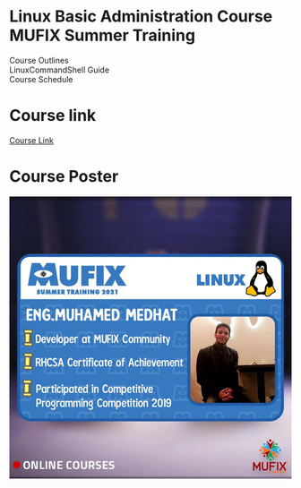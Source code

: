 # Linux Basic Administration Course MUFIX Summer Training
Course Outlines <br/>
LinuxCommandShell Guide <br/>
Course Schedule <br/>

# Course link
[Course Link](https://www.youtube.com/playlist?list=PLexK3rDTGwNYN0tuYz14lto1pHsy7Oj2X)
<br>

# Course Poster
![Course Poster](Poster/MUFIX%20Summer%20Training%202021.jpg)

